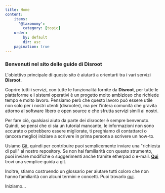 ```yaml
---
title: Home
content:
    items:
      '@taxonomy':
        category: [topic]
    order:
        by: default
        dir: asc
    pagination: true
---
```


### Benvenuti nel sito delle guide di Disroot

L'obiettivo principale di questo sito è aiutarti a orientarti tra i vari servizi **Disroot**.

Coprire tutti i servizi, con tutte le funzionalità fornite da **Disroot**, per tutte le piattaforme e i sistemi operativi è un progetto molto ambizioso che richiede tempo e  molto lavoro. Pensiamo però che questo lavoro può essere utile non solo per i nostri utenti (disrooter), ma per l'intera comunità che gravita attorno al software libero e open source e che sfrutta servizi simili ai nostri.

Per fare ciò, qualsiasi aiuto da parte dei disrooter è sempre benvenuto. Quindi, se pensi che ci sia un tutorial mancante, le informazioni non sono accurate o potrebbero essere migliorate, ti preghiamo di contattarci o (ancora meglio) iniziare a scrivere in prima persona a scrivere un how-to. <br>

Usiamo [Git](https://en.wikipedia.org/wiki/Git), quindi per contribuire puoi semplicemente inviare una "richiesta di pull" al nostro repository. Se non hai familiarità con questo strumento, puoi inviare modifiche o suggerimenti anche tramite etherpad o e-mail. [**Qui**](/contrib/git) trovi una semplice guida a git. <br>

Inoltre, stiamo costruendo un glossario per aiutare tutti coloro che non hanno familiarità con alcuni termini e concetti. Puoi trovarlo [qui](/glossario).

Iniziamo...

